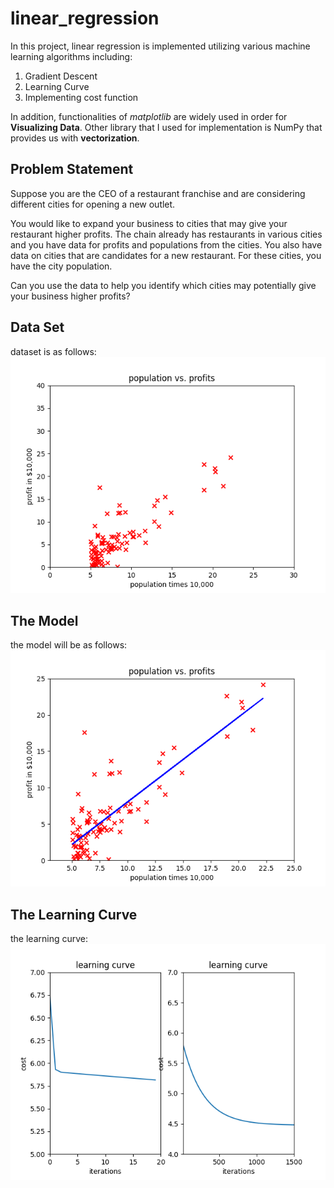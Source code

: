 # linear_regression

In this project, linear regression is implemented utilizing various machine learning algorithms including:
1. Gradient Descent
2. Learning Curve
3. Implementing cost function
 
In addition, functionalities of *matplotlib* are widely used in order for **Visualizing Data**. Other library that I used for implementation is NumPy that provides us with **vectorization**.

## Problem Statement
Suppose you are the CEO of a restaurant franchise and are considering different cities for opening a new outlet.

You would like to expand your business to cities that may give your restaurant higher profits.
The chain already has restaurants in various cities and you have data for profits and populations from the cities.
You also have data on cities that are candidates for a new restaurant.
For these cities, you have the city population.

Can you use the data to help you identify which cities may potentially give your business higher profits?
## Data Set
dataset is as follows:  
![Alt text](https://github.com/Sina-Akhavi/linear_regression/blob/master/images/Figure_3.png)
## The Model
the model will be as follows:  
![Alt text](https://github.com/Sina-Akhavi/linear_regression/blob/master/images/Figure_2.png)

## The Learning Curve
the learning curve:
![Alt text](https://github.com/Sina-Akhavi/linear_regression/blob/master/images/Figure_1.png)









